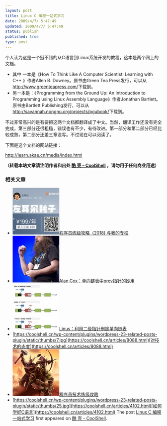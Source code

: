```yaml
---
layout: post
title: Linux C 编程一站式学习
date: 2009/4/7/ 5:47:49
updated: 2009/4/7/ 5:47:49
status: publish
published: true
type: post
---
```


个人认为这是一个挺不错的从C语言到Linux系统开发的教程，这本是两个网上的文档。


* 其中 一本是《How To Think Like A Computer Scientist: Learning with C++ 》作者Allen B. Downey。原书由Green Tea Press发行，可以从<http://www.greenteapress.com/>下载到。
* 另一本是：《Programming from the Ground Up: An Introduction to Programming using Linux Assembly Language》作者Jonathan Bartlett。原书由Bartlett Publishing发行，可以从<http://savannah.nongnu.org/projects/pgubook/>下载到。


不过非常高兴的是有要把这两个文档都翻译成了中文。当然，翻译工作还没有完全完成，第三部分还很粗糙，错误也有不少，有待改进。第一部分和第二部分已经比较成熟，第二部分还差三章没写。不过现在可以阅读了。


下面是这个文档的网站链接：


<http://learn.akae.cn/media/index.html>




**（转载本站文章请注明作者和出处 [酷 壳 – CoolShell](https://coolshell.cn/) ，请勿用于任何商业用途）**



### 相关文章

* [![程序员练级攻略（2018)  与我的专栏](../wp-content/uploads/2018/05/300x262-150x150.jpg)](https://coolshell.cn/articles/18360.html)[程序员练级攻略（2018) 与我的专栏](https://coolshell.cn/articles/18360.html)
* [![Alan Cox：单向链表中prev指针的妙用](../wp-content/uploads/2013/06/Alan-Cox-150x150.jpg)](https://coolshell.cn/articles/9859.html)[Alan Cox：单向链表中prev指针的妙用](https://coolshell.cn/articles/9859.html)
* [![Linus：利用二级指针删除单向链表](../wp-content/uploads/2013/02/linus_pointer_to_pointer-150x150.jpg)](https://coolshell.cn/articles/8990.html)[Linus：利用二级指针删除单向链表](https://coolshell.cn/articles/8990.html)
* [https://coolshell.cn/wp-content/plugins/wordpress-23-related-posts-plugin/static/thumbs/7.jpg](https://coolshell.cn/articles/8088.html)[对技术的态度](https://coolshell.cn/articles/8088.html)
* [![程序员技术练级攻略](../wp-content/uploads/2011/07/programmer-150x150.png)](https://coolshell.cn/articles/4990.html)[程序员技术练级攻略](https://coolshell.cn/articles/4990.html)
* [https://coolshell.cn/wp-content/plugins/wordpress-23-related-posts-plugin/static/thumbs/25.jpg](https://coolshell.cn/articles/4102.html)[如何学好C语言](https://coolshell.cn/articles/4102.html)
The post [Linux C 编程一站式学习](https://coolshell.cn/articles/360.html) first appeared on [酷 壳 - CoolShell](https://coolshell.cn).